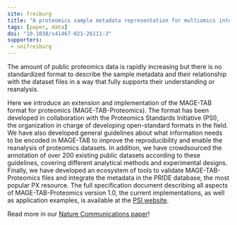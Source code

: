 ```yaml
---
site: freiburg
title: "A proteomics sample metadata representation for multiomics integration and big data analysis"
tags: [paper, data]
doi: "10.1038/s41467-021-26111-3"
supporters:
 - unifreiburg
---
```



The amount of public proteomics data is rapidly increasing but there is no standardized format to describe the sample metadata and
their relationship with the dataset files in a way that fully supports their understanding or reanalysis. 

Here we introduce an extension and implementation of the MAGE-TAB format for proteomics (MAGE-TAB-Proteomics).
The format has been developed in collaboration with the Proteomics Standards Initiative (PSI), the organization
in charge of developing open-standard formats in the field. We have also developed general guidelines about what
information needs to be encoded in MAGE-TAB to improve the reproducibility and enable the reanalysis of proteomics datasets.
In addition, we have crowdsourced the annotation of over 200 existing public datasets according to these guidelines,
covering different analytical methods and experimental designs. Finally, we have developed an ecosystem of tools
to validate MAGE-TAB-Proteomics files and integrate the metadata in the PRIDE database, the most popular PX resource.
The full specification document describing all aspects of MAGE-TAB-Proteomics version 1.0, the current implementations,
as well as application examples, is available at the [PSI website](https://psidev.info/magetab).


Read more in our [Nature Communications paper](https://www.nature.com/articles/s41467-021-26111-3)!
